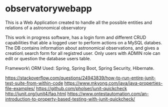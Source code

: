 # observatorywebapp
This is a Web Application created to handle all the possible entities and relations of a astronomical observatory

This work in progress software, has a login form and different CRUD capabilities that able a logged user to perform actions on a MySQL databes.
The DB contains information about astronomical observations, and gives a creation\ search form for all registred user.
Only users with ADMIN role can edit or question the database users table.

Framework\ ORM Used:
Spring, Spring Boot, Spring Security, Hibernate.

https://stackoverflow.com/questions/24943839/how-to-run-entire-junit-test-suite-from-within-code
https://www.mkyong.com/java/java-properties-file-examples/
https://github.com/pholser/junit-quickcheck
http://junit.org/junit4/faq.html
https://www.ontestautomation.com/an-introduction-to-property-based-testing-with-junit-quickcheck/
